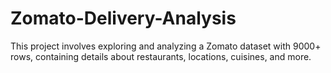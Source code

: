 # Zomato-Delivery-Analysis
This project involves exploring and analyzing a Zomato dataset with 9000+ rows, containing details about restaurants, locations, cuisines, and more.
